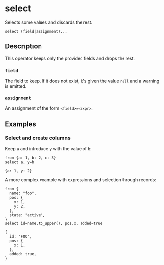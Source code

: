 # select

Selects some values and discards the rest.

```tql
select (field|assignment)...
```

## Description

This operator keeps only the provided fields and drops the rest.

### `field`

The field to keep. If it does not exist, it's given the value `null` and a
warning is emitted.

### `assignment`

An assignment of the form `<field>=<expr>`.

## Examples

### Select and create columns

Keep `a` and introduce `y` with the value of `b`:

```tql
from {a: 1, b: 2, c: 3}
select a, y=b
```

```tql
{a: 1, y: 2}
```

A more complex example with expressions and selection through records:

```tql
from {
  name: "foo",
  pos: {
    x: 1,
    y: 2,
  },
  state: "active",
}
select id=name.to_upper(), pos.x, added=true
```

```tql
{
  id: "FOO",
  pos: {
    x: 1,
  },
  added: true,
}
```
